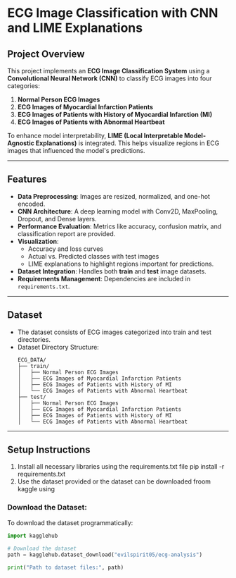# ECG Image Classification with CNN and LIME Explanations

## Project Overview

This project implements an **ECG Image Classification System** using a **Convolutional Neural Network (CNN)** to classify ECG images into four categories:

1. **Normal Person ECG Images**
2. **ECG Images of Myocardial Infarction Patients**
3. **ECG Images of Patients with History of Myocardial Infarction (MI)**
4. **ECG Images of Patients with Abnormal Heartbeat**

To enhance model interpretability, **LIME (Local Interpretable Model-Agnostic Explanations)** is integrated. This helps visualize regions in ECG images that influenced the model's predictions.

---

## Features

- **Data Preprocessing**: Images are resized, normalized, and one-hot encoded.
- **CNN Architecture**: A deep learning model with Conv2D, MaxPooling, Dropout, and Dense layers.
- **Performance Evaluation**: Metrics like accuracy, confusion matrix, and classification report are provided.
- **Visualization**: 
   - Accuracy and loss curves
   - Actual vs. Predicted classes with test images
   - LIME explanations to highlight regions important for predictions.
- **Dataset Integration**: Handles both **train** and **test** image datasets.
- **Requirements Management**: Dependencies are included in `requirements.txt`.

---

## Dataset

- The dataset consists of ECG images categorized into train and test directories.
- Dataset Directory Structure:
    ```
    ECG_DATA/
    ├── train/
    │   ├── Normal Person ECG Images
    │   ├── ECG Images of Myocardial Infarction Patients
    │   ├── ECG Images of Patients with History of MI
    │   └── ECG Images of Patients with Abnormal Heartbeat
    ├── test/
    │   ├── Normal Person ECG Images
    │   ├── ECG Images of Myocardial Infarction Patients
    │   ├── ECG Images of Patients with History of MI
    │   └── ECG Images of Patients with Abnormal Heartbeat
    ```

---

## Setup Instructions

1. Install all necessary libraries using the requirements.txt file
pip install -r requirements.txt
3. Use the dataset provided or the dataset can be downloaded froom kaggle using
   
### Download the Dataset:
To download the dataset programmatically:
```python
import kagglehub

# Download the dataset
path = kagglehub.dataset_download("evilspirit05/ecg-analysis")

print("Path to dataset files:", path)
